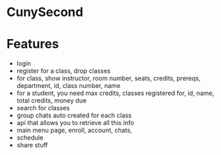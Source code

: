 # CunySecond

# Features
<ul>
    <li>login</li>
    <li>register for a class, drop classes</li>
    <li>for class, show instructor, room number, seats, credits, prereqs, department, id, class number, name</li>
    <li>for a student, you need max credits, classes registered for, id, name, total credits, money due</li>
    <li>search for classes</li>
    <li>group chats auto created for each class</li>
    <li>api that allows you to retrieve all this info</li>
    <li>main menu page, enroll, account, chats, </li>
    <li>schedule</li>
    <li>share stuff</li>
</ul>

